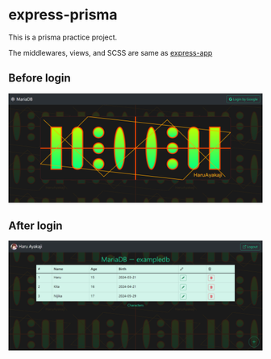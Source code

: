 # express-prisma

This is a prisma practice project.

The middlewares, views, and SCSS are same as
[express-app](https://github.com/HaruAyakaji/express-app)

## Before login

![](./public/images/before.png)

## After login

![](./public/images/after.png)
